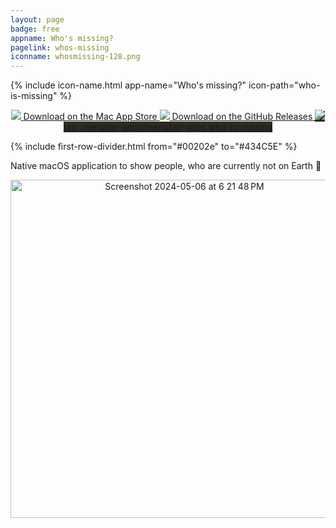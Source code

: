 ```yaml
---
layout: page
badge: free
appname: Who's missing?
pagelink: whos-missing
iconname: whosmissing-128.png
---
```

<div class="row first-row">

{% include icon-name.html app-name="Who's missing?" icon-path="who-is-missing" %}
  
<p align="center">
    <a class="appstore-badge" href="https://apps.apple.com/ca/app/pullbar/id6502242117?mt=12&amp;itsct=apps_box_badge&amp;itscg=30200">
    <img class="appstore-badge__icon" src="{{ site.url | append: site.baseurl}}/assets/img/badges/apple.svg">
    <span class="appstore-badge__text">Download on the</span>
    <span class="appstore-badge__storename">Mac App Store</span>
  </a>

   <a class="appstore-badge" href="https://github.com/menubar-apps/who-is-missing/releases">
    <img class="appstore-badge__icon" src="{{ site.url | append: site.baseurl}}/assets/img/badges/github.svg">
    <span class="appstore-badge__text">Download on the</span>
    <span class="appstore-badge__storename">GitHub Releases</span>
  </a>

  <a class="appstore-badge" href="#" style="background-color: #2e2a24">
    <img class="appstore-badge__icon" src="{{ site.url | append: site.baseurl}}/assets/img/badges/brew.svg">
    <span class="appstore-badge__text">tap: menubar-apps/menubar-apps</span>
    <span class="appstore-badge__storename">who-is-missing</span>
  </a>
</p>

</div>

{% include first-row-divider.html from="#00202e" to="#434C5E" %}


<div class="row second-row">
<div class="col m8 offset-m2">
Native macOS application to show people, who are currently not on Earth 😬
<p align="center">
<img width="541" alt="Screenshot 2024-05-06 at 6 21 48 PM" src="https://github.com/menubar-apps/menubar-apps.github.io/assets/9363150/8a5e6455-8bd8-4627-9c34-4779f6473dd7">
</p>
</div>
</div>